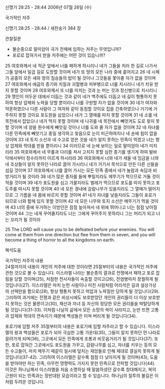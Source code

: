 신명기 28:25 - 28:44 
2006년 07월 26일 (수)

국가적인 저주



신명기 28:25 - 28:44 / 새찬송가 384 장


관찰질문
- 불순종으로 말미암아 국가 전체에 임하는 저주는 무엇입니까?
- 포로로 잡혀가서 받을 저주에는 어떤 것이 있습니까?

25 여호와께서 네 적군 앞에서 너를 패하게 하시리니 네가 그들을 치러 한 길로 나가서 그들 앞에서 일곱 길로 도망할 것이며 네가 또 땅의 모든 나라 중에 흩어지고 26 네 시체가 공중의 모든 새와 땅의 짐승들의 밥이 될 것이나 그것들을 쫓아줄 자가 없을 것이며 27 여호와께서 애굽의 종기와 치질과 괴혈병과 피부병으로 너를 치시리니 네가 치유 받지 못할 것이며 28 여호와께서 또 너를 미치는 것과 눈 머는 것과 정신병으로 치시리니 29 맹인이 어두운 데에서 더듬는 것과 같이 네가 백주에도 더듬고 네 길이 형통하지 못하여 항상 압제와 노략을 당할 뿐이리니 너를 구원할 자가 없을 것이며 30 네가 여자와 약혼하였으나 다른 사람이 그 여자와 같이 동침할 것이요 집을 건축하였으나 거기에 거주하지 못할 것이요 포도원을 심었으나 네가 그 열매를 따지 못할 것이며 31 네 소를 네 목전에서 잡았으나 네가 먹지 못할 것이며 네 나귀를 네 목전에서 빼앗겨도 도로 찾지 못할 것이며 네 양을 원수에게 빼앗길 것이나 너를 도와 줄 자가 없을 것이며 32 네 자녀를 다른 민족에게 빼앗기고 종일 생각하고 찾음으로 눈이 피곤하여지나 네 손에 힘이 없을 것이며 33 네 토지 소산과 네 수고로 얻은 것을 네가 알지 못하는 민족이 먹겠고 너는 항상 압제와 학대를 받을 뿐이리니 34 이러므로 네 눈에 보이는 일로 말미암아 네가 미치리라 35 여호와께서 네 무릎과 다리를 쳐서 고치지 못할 심한 종기를 생기게 하여 발바닥에서부터 정수리까지 이르게 하시리라 36 여호와께서 너와 네가 세울 네 임금을 너와 네 조상들이 알지 못하던 나라로 끌어 가시리니 네가 거기서 목석으로 만든 다른 신들을 섬길 것이며 37 여호와께서 너를 끌어 가시는 모든 민족 중에서 네가 놀람과 속담과 비방거리가 될 것이라 38 네가 많은 종자를 들에 뿌릴지라도 메뚜기가 먹으므로 거둘 것이 적을 것이며 39 네가 포도원을 심고 가꿀지라도 벌레가 먹으므로 포도를 따지 못하고 포도주를 마시지 못할 것이며 40 네 모든 경내에 감람나무가 있을지라도 그 열매가 떨어지므로 그 기름을 네 몸에 바르지 못할 것이며 41 네가 자녀를 낳을지라도 그들이 포로가 되므로 너와 함께 있지 못할 것이며 42 네 모든 나무와 토지 소산은 메뚜기가 먹을 것이며 43 너의 중에 우거하는 이방인은 점점 높아져서 네 위에 뛰어나고 너는 점점 낮아질 것이며 44 그는 네게 꾸어줄지라도 너는 그에게 꾸어주지 못하리니 그는 머리가 되고 너는 꼬리가 될 것이라 

25  The LORD will cause you to be defeated before your enemies. You will come at them from one direction but flee from them in seven, and you will become a thing of horror to all the kingdoms on earth.

해석도움





국가적인 저주의 내용  
24절까지의 내용이 개인의 저주에 대한 것이라면 25절부터의 내용은 국가적인 저주에 관한 것으로 볼 수 있습니다. 이스라엘 나라는 불순종의 결과로 전쟁에서 패하고 포로 잡힘을 당할 것이며(25), 처참한 전사자들이 속출할 것이고(26), 전염병마저 창궐하게 될 것입니다(27). 이스라엘은 마치 눈먼 사람이나 미친 사람처럼 어리석은 길과 설상가상의 선택만을 함으로(28), 항상 형통치 못하고 억압과 노략질만 당하게 될 것입니다(29). 그리하여 과거에는 전쟁과 같은 비상시에도 보호받았던 개인의 권리들이 더 이상 보호받지 못하는 것은 물론이고(30), 재산과 자녀 등 자신의 정당한 모든 권리들을 박탈당하게 될 것입니다(31-33). 이처럼 나날의 삶에서 모든 소망의 싹이 사라지고,  눈만 뜨면 고통과 압제와 학대의 연속이기 때문에 백성들은 미쳐 버리게 될 것입니다(34). 


포로기에 임할 저주  35절부터의 내용은 포로기에 임할 저주라고 할 수 있습니다. 이스라엘의 왕과 백성들은 포로가 되어 극심한 고통 가운데(35), 그들이 알지 못하던 먼 나라로 끌려가게 되며(36), 그곳에서 모든 민족에게 조롱과 비웃음거리가 될 것입니다(37). 또한, 포로 잡혀간 그곳에서도 포도원을 가꾸고, 감람나무를 심고, 자녀를 키우는 등의 모든 수고들이, 마치 메뚜기 떼같이 일시에 덮치는 재앙들로 인해 제대로 결실치 못하게 될 것입니다(37-42). 그리하여 이스라엘은 갈수록 점점 더 낮아지게 될 것이며(43), 도움을 받아야만 하는 민족, 아무런 영향력도 가지지 못한 민족으로 전락할 것입니다(44). 이것은 하나님께서 이스라엘을 처음 소명하실 때 말씀하셨던 갈수록 창대해지고, 복의 근원이 되는 민족과는 정반대된 모습이라고 할 수 있습니다. 하나님의 질투의 불길은 이처럼 두려운 것입니다.